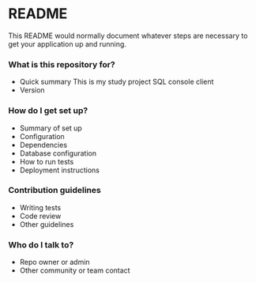 # README #

This README would normally document whatever steps are necessary to get your application up and running.

### What is this repository for? ###

* Quick summary
This is my study project SQL console client
* Version

### How do I get set up? ###

* Summary of set up
* Configuration
* Dependencies
* Database configuration
* How to run tests
* Deployment instructions

### Contribution guidelines ###

* Writing tests
* Code review
* Other guidelines

### Who do I talk to? ###

* Repo owner or admin
* Other community or team contact
